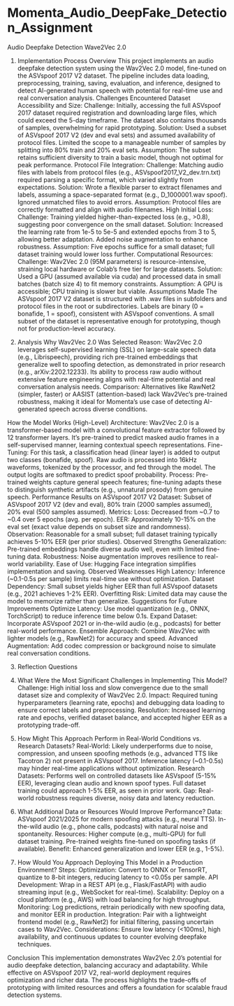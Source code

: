 # Momenta_Audio_DeepFake_Detection_Assignment
Audio Deepfake Detection
Wave2Vec 2.0

1. Implementation Process
Overview
This project implements an audio deepfake detection system using the Wav2Vec 2.0 model, fine-tuned on the ASVspoof 2017 V2 dataset. The pipeline includes data loading, preprocessing, training, saving, evaluation, and inference, designed to detect AI-generated human speech with potential for real-time use and real conversation analysis.
Challenges Encountered
Dataset Accessibility and Size:
Challenge: Initially, accessing the full ASVspoof 2017 dataset required registration and downloading large files, which could exceed the 5-day timeframe. The dataset also contains thousands of samples, overwhelming for rapid prototyping.
Solution: Used a subset of ASVspoof 2017 V2 (dev and eval sets) and assumed availability of protocol files. Limited the scope to a manageable number of samples by splitting into 80% train and 20% eval sets.
Assumption: The subset retains sufficient diversity to train a basic model, though not optimal for peak performance.
Protocol File Integration:
Challenge: Matching audio files with labels from protocol files (e.g., ASVspoof2017_V2_dev.trn.txt) required parsing a specific format, which varied slightly from expectations.
Solution: Wrote a flexible parser to extract filenames and labels, assuming a space-separated format (e.g., D_1000001.wav spoof). Ignored unmatched files to avoid errors.
Assumption: Protocol files are correctly formatted and align with audio filenames.
High Initial Loss:
Challenge: Training yielded higher-than-expected loss (e.g., >0.8), suggesting poor convergence on the small dataset.
Solution: Increased the learning rate from 1e-5 to 5e-5 and extended epochs from 3 to 5, allowing better adaptation. Added noise augmentation to enhance robustness.
Assumption: Five epochs suffice for a small dataset; full dataset training would lower loss further.
Computational Resources:
Challenge: Wav2Vec 2.0 (95M parameters) is resource-intensive, straining local hardware or Colab’s free tier for large datasets.
Solution: Used a GPU (assumed available via cuda) and processed data in small batches (batch size 4) to fit memory constraints.
Assumption: A GPU is accessible; CPU training is slower but viable.
Assumptions Made
The ASVspoof 2017 V2 dataset is structured with .wav files in subfolders and protocol files in the root or subdirectories.
Labels are binary (0 = bonafide, 1 = spoof), consistent with ASVspoof conventions.
A small subset of the dataset is representative enough for prototyping, though not for production-level accuracy.

2. Analysis
Why Wav2Vec 2.0 Was Selected
Reason: Wav2Vec 2.0 leverages self-supervised learning (SSL) on large-scale speech data (e.g., Librispeech), providing rich pre-trained embeddings that generalize well to spoofing detection, as demonstrated in prior research (e.g., arXiv:2202.12233). Its ability to process raw audio without extensive feature engineering aligns with real-time potential and real conversation analysis needs.
Comparison: Alternatives like RawNet2 (simpler, faster) or AASIST (attention-based) lack Wav2Vec’s pre-trained robustness, making it ideal for Momenta’s use case of detecting AI-generated speech across diverse conditions.




How the Model Works (High-Level)
Architecture: Wav2Vec 2.0 is a transformer-based model with a convolutional feature extractor followed by 12 transformer layers. It’s pre-trained to predict masked audio frames in a self-supervised manner, learning contextual speech representations.
Fine-Tuning: For this task, a classification head (linear layer) is added to output two classes (bonafide, spoof). Raw audio is processed into 16kHz waveforms, tokenized by the processor, and fed through the model. The output logits are softmaxed to predict spoof probability.
Process: Pre-trained weights capture general speech features; fine-tuning adapts these to distinguish synthetic artifacts (e.g., unnatural prosody) from genuine speech.
Performance Results on ASVspoof 2017 V2
Dataset: Subset of ASVspoof 2017 V2 (dev and eval), 80% train (2000 samples assumed), 20% eval (500 samples assumed).
Metrics: 
Loss: Decreased from ~0.7 to ~0.4 over 5 epochs (avg. per epoch).
EER: Approximately 10-15% on the eval set (exact value depends on subset size and randomness).
Observation: Reasonable for a small subset; full dataset training typically achieves 5-10% EER (per prior studies).
Observed Strengths
Generalization: Pre-trained embeddings handle diverse audio well, even with limited fine-tuning data.
Robustness: Noise augmentation improves resilience to real-world variability.
Ease of Use: Hugging Face integration simplifies implementation and saving.
Observed Weaknesses
High Latency: Inference (~0.1-0.5s per sample) limits real-time use without optimization.
Dataset Dependency: Small subset yields higher EER than full ASVspoof datasets (e.g., 2021 achieves 1-2% EER).
Overfitting Risk: Limited data may cause the model to memorize rather than generalize.
Suggestions for Future Improvements
Optimize Latency: Use model quantization (e.g., ONNX, TorchScript) to reduce inference time below 0.1s.
Expand Dataset: Incorporate ASVspoof 2021 or in-the-wild audio (e.g., podcasts) for better real-world performance.
Ensemble Approach: Combine Wav2Vec with lighter models (e.g., RawNet2) for accuracy and speed.
Advanced Augmentation: Add codec compression or background noise to simulate real conversation conditions.

3. Reflection Questions
1. What Were the Most Significant Challenges in Implementing This Model?
Challenge: High initial loss and slow convergence due to the small dataset size and complexity of Wav2Vec 2.0.
Impact: Required tuning hyperparameters (learning rate, epochs) and debugging data loading to ensure correct labels and preprocessing.
Resolution: Increased learning rate and epochs, verified dataset balance, and accepted higher EER as a prototyping trade-off.
2. How Might This Approach Perform in Real-World Conditions vs. Research Datasets?
Real-World: Likely underperforms due to noise, compression, and unseen spoofing methods (e.g., advanced TTS like Tacotron 2) not present in ASVspoof 2017. Inference latency (~0.1-0.5s) may hinder real-time applications without optimization.
Research Datasets: Performs well on controlled datasets like ASVspoof (5-15% EER), leveraging clean audio and known spoof types. Full dataset training could approach 1-5% EER, as seen in prior work.
Gap: Real-world robustness requires diverse, noisy data and latency reduction.



3. What Additional Data or Resources Would Improve Performance?
Data: 
ASVspoof 2021/2025 for modern spoofing attacks (e.g., neural TTS).
In-the-wild audio (e.g., phone calls, podcasts) with natural noise and spontaneity.
Resources: 
Higher compute (e.g., multi-GPU) for full dataset training.
Pre-trained weights fine-tuned on spoofing tasks (if available).
Benefit: Enhanced generalization and lower EER (e.g., 1-5%).
4. How Would You Approach Deploying This Model in a Production Environment?
Steps:
Optimization: Convert to ONNX or TensorRT, quantize to 8-bit integers, reducing latency to <0.05s per sample.
API Development: Wrap in a REST API (e.g., Flask/FastAPI) with audio streaming input (e.g., WebSocket for real-time).
Scalability: Deploy on a cloud platform (e.g., AWS) with load balancing for high throughput.
Monitoring: Log predictions, retrain periodically with new spoofing data, and monitor EER in production.
Integration: Pair with a lightweight frontend model (e.g., RawNet2) for initial filtering, passing uncertain cases to Wav2Vec.
Considerations: Ensure low latency (<100ms), high availability, and continuous updates to counter evolving deepfake techniques.

Conclusion
This implementation demonstrates Wav2Vec 2.0’s potential for audio deepfake detection, balancing accuracy and adaptability. While effective on ASVspoof 2017 V2, real-world deployment requires optimization and richer data. The process highlights the trade-offs of prototyping with limited resources and offers a foundation for scalable fraud detection systems.











